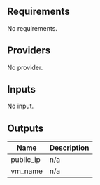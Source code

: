 ## Requirements

No requirements.

## Providers

No provider.

## Inputs

No input.

## Outputs

| Name | Description |
|------|-------------|
| public\_ip | n/a |
| vm\_name | n/a |
